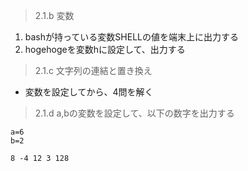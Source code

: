 > 2.1.b 変数  
 1. bashが持っている変数SHELLの値を端末上に出力する
 2. hogehogeを変数hに設定して、出力する
> 2.1.c 文字列の連結と置き換え  
  - 変数を設定してから、4問を解く  
> 2.1.d
  a,bの変数を設定して、以下の数字を出力する
 ```
 a=6
 b=2
 
 8 -4 12 3 128
 ```
